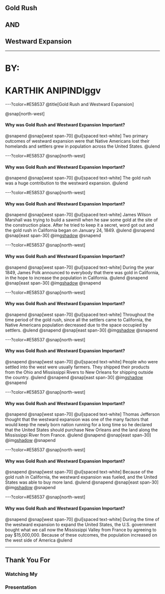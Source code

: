 ## Gold Rush
## AND
## Westward Expansion

---

#  BY: 
# KARTHIK ANIPINDIggv


---?color=#E58537
@title[Gold Rush and Westward Expansion]

@snap[north-west]
#### Why was Gold Rush and Westward Expansion Important?
@snapend
@snap[west span-70]
@ul[spaced text-white]
Two primary outcomes of westward expansion were that Native Americans lost their homelands and settlers grew in population across the United States.
@ulend


---?color=#E58537
@snap[north-west]
#### Why was Gold Rush and Westward Expansion Important?
@snapend
@snap[west span-70]
@ul[spaced text-white]
The gold rush was a huge contribution to the westward expansion.
@ulend


---?color=#E58537
@snap[north-west]
#### Why was Gold Rush and Westward Expansion Important?
@snapend
@snap[west span-70]
@ul[spaced text-white]
James Wilson Marshall was trying to build a sawmill when he saw some gold at the site of the construction place. After he tried to keep it a secret, word got out and the gold rush in California began on January 24, 1849.
@ulend
@snapend
@snap[east span-30]
@img[shadow]()
@snapend

---?color=#E58537
@snap[north-west]
#### Why was Gold Rush and Westward Expansion Important?
@snapend
@snap[west span-70]
@ul[spaced text-white]
During the year 1849, James Polk announced to everybody that there was gold in California, in the hope to increase the population in California. 
@ulend
@snapend
@snap[east span-30]
@img[shadow](assets/img/conference.png)
@snapend

---?color=#E58537
@snap[north-west]
#### Why was Gold Rush and Westward Expansion Important?
@snapend
@snap[west span-70]
@ul[spaced text-white]
Throughout the time period of the gold rush, since all the settlers came to California, the Native Americans population decreased due to the space occupied by settlers. 
@ulend
@snapend
@snap[east span-30]
@img[shadow](assets/img/conference.png)
@snapend

---?color=#E58537
@snap[north-west]
#### Why was Gold Rush and Westward Expansion Important?
@snapend
@snap[west span-70]
@ul[spaced text-white]
People who were settled into the west were usually farmers. They shipped their products from the Ohio and Mississippi Rivers to New Orleans for shipping outside the country. 
@ulend
@snapend
@snap[east span-30]
@img[shadow](assets/img/conference.png)
@snapend


---?color=#E58537
@snap[north-west]
#### Why was Gold Rush and Westward Expansion Important?
@snapend
@snap[west span-70]
@ul[spaced text-white]
Thomas Jefferson thought that the westward expansion was one of the many factors that would keep the newly born nation running for a long time so he declared that the United States should purchase New Orleans and the land along the Mississippi River from France. 
@ulend
@snapend
@snap[east span-30]
@img[shadow](assets/img/download.jpeg)
@snapend


---?color=#E58537
@snap[north-west]
#### Why was Gold Rush and Westward Expansion Important?
@snapend
@snap[west span-70]
@ul[spaced text-white]
Because of the gold rush in California, the westward expansion was fueled, and the United States was able to buy more land. 
@ulend
@snapend
@snap[east span-30]
@img[shadow](assets/img/conference.png)
@snapend


---?color=#E58537
@snap[north-west]
#### Why was Gold Rush and Westward Expansion Important?
@snapend
@snap[west span-70]
@ul[spaced text-white]
During the time of the westward expansion to expand the United States, the U.S. government bought what we call now the Mississippi Valley from France by agreeing to pay $15,000,000. Because of these outcomes, the population increased on the west side of America
@ulend

---

## Thank You For 
### Watching My
### Presentation 












